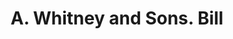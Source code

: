 ---
doi: 10.7916/D8D80PJZ
date_other: '1861'
date_other_textual: '1861'
form: printed ephemera
genre:
- Invoices
name:
- A. Whitney and Sons
object_in_context_url: https://biggert.cul.columbia.edu/items/view/ave_biggert_01385
subject_hierarchical_geographic:
- Philadelphia, Pennsylvania, United States
subject_name:
- A. Whitney and Sons
title: A. Whitney and Sons. Bill
sort_title: A. Whitney and Sons. Bill
call_number: ave_biggert_01385
coordinates:
- 40.00944444444445,-75.13333333333334
pid: ave_biggert_01385
identifiers: ave_biggert_01385
thumbnail: false
permalink: /biggert/ave_biggert_01385/
layout: iiif-image-page
---